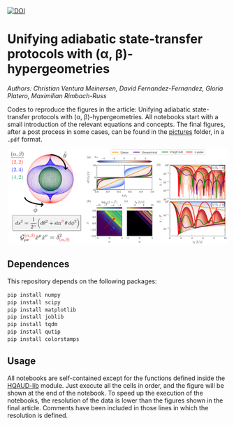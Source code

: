 [![DOI](https://zenodo.org/badge/DOI/10.5281/zenodo.15173706.svg)](https://doi.org/10.5281/zenodo.15173706)

# Unifying adiabatic state-transfer protocols with (α, β)-hypergeometries
_Authors: Christian Ventura Meinersen, David Fernandez-Fernandez, Gloria Platero, Maximilian Rimbach-Russ_

Codes to reproduce the figures in the article: Unifying adiabatic state-transfer protocols with (α, β)-hypergeometries.
All notebooks start with a small introduction of the relevant equations and concepts.
The final figures, after a post process in some cases, can be found in the [pictures](https://github.com/Davtax/Alpha-beta-hypergeo/tree/main/pictures) folder, in a `.pdf` format.

<p align="center">
  <img src="https://github.com/Davtax/Alpha-beta-hypergeo/blob/main/pictures/schematic_piture.png" width="1100" title="schematic">
</p>


## Dependences

This repository depends on the following packages:

```bash
pip install numpy
pip install scipy
pip install matplotlib
pip install joblib
pip install tqdm
pip install qutip
pip install colorstamps
```

## Usage

All notebooks are self-contained except for the functions defined inside the [HQAUD-lib](https://github.com/Davtax/Alpha-beta-hypergeo/tree/main/HQUAD_lib) module. Just execute all the cells in order, and the figure will be shown at the end of the notebook.
To speed up the execution of the notebooks, the resolution of the data is lower than the figures shown in the final article.
Comments have been included in those lines in which the resolution is defined.
